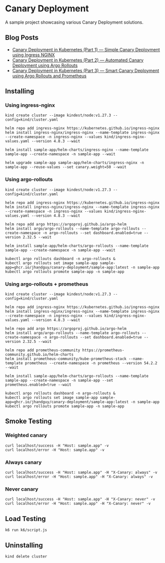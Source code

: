 # Canary Deployment

A sample project showcasing various Canary Deployment solutions.

## Blog Posts

- [Canary Deployment in Kubernetes (Part 1) — Simple Canary Deployment using Ingress NGINX](https://jhandguy.github.io/posts/simple-canary-deployment/)
- [Canary Deployment in Kubernetes (Part 2) — Automated Canary Deployment using Argo Rollouts](https://jhandguy.github.io/posts/automated-canary-deployment/)
- [Canary Deployment in Kubernetes (Part 3) — Smart Canary Deployment using Argo Rollouts and Prometheus](https://jhandguy.github.io/posts/smart-canary-deployment/)

## Installing

### Using ingress-nginx

```shell
kind create cluster --image kindest/node:v1.27.3 --config=kind/cluster.yaml

helm repo add ingress-nginx https://kubernetes.github.io/ingress-nginx
helm install ingress-nginx/ingress-nginx --name-template ingress-nginx --create-namespace -n ingress-nginx --values kind/ingress-nginx-values.yaml --version 4.8.3 --wait

helm install sample-app/helm-charts/ingress-nginx --name-template sample-app --create-namespace -n sample-app --wait

helm upgrade sample-app sample-app/helm-charts/ingress-nginx -n sample-app --reuse-values --set canary.weight=50 --wait
```

### Using argo-rollouts

```shell
kind create cluster --image kindest/node:v1.27.3 --config=kind/cluster.yaml

helm repo add ingress-nginx https://kubernetes.github.io/ingress-nginx
helm install ingress-nginx/ingress-nginx --name-template ingress-nginx --create-namespace -n ingress-nginx --values kind/ingress-nginx-values.yaml --version 4.8.3 --wait

helm repo add argo https://argoproj.github.io/argo-helm
helm install argo/argo-rollouts --name-template argo-rollouts --create-namespace -n argo-rollouts --set dashboard.enabled=true --version 2.32.5 --wait

helm install sample-app/helm-charts/argo-rollouts --name-template sample-app --create-namespace -n sample-app --wait

kubectl argo rollouts dashboard -n argo-rollouts &
kubectl argo rollouts set image sample-app sample-app=ghcr.io/jhandguy/canary-deployment/sample-app:latest -n sample-app
kubectl argo rollouts promote sample-app -n sample-app
```

### Using argo-rollouts + prometheus

```shell
kind create cluster --image kindest/node:v1.27.3 --config=kind/cluster.yaml

helm repo add ingress-nginx https://kubernetes.github.io/ingress-nginx
helm install ingress-nginx/ingress-nginx --name-template ingress-nginx --create-namespace -n ingress-nginx --values kind/ingress-nginx-values.yaml --version 4.8.3 --wait

helm repo add argo https://argoproj.github.io/argo-helm
helm install argo/argo-rollouts --name-template argo-rollouts --create-namespace -n argo-rollouts --set dashboard.enabled=true --version 2.32.5 --wait

helm repo add prometheus-community https://prometheus-community.github.io/helm-charts
helm install prometheus-community/kube-prometheus-stack --name-template prometheus --create-namespace -n prometheus --version 54.2.2 --wait

helm install sample-app/helm-charts/argo-rollouts --name-template sample-app --create-namespace -n sample-app --set prometheus.enabled=true --wait

kubectl argo rollouts dashboard -n argo-rollouts &
kubectl argo rollouts set image sample-app sample-app=ghcr.io/jhandguy/canary-deployment/sample-app:latest -n sample-app
kubectl argo rollouts promote sample-app -n sample-app
```

## Smoke Testing

### Weighted canary

```shell
curl localhost/success -H "Host: sample.app" -v
curl localhost/error -H "Host: sample.app" -v
```

### Always canary

```shell
curl localhost/success -H "Host: sample.app" -H "X-Canary: always" -v
curl localhost/error -H "Host: sample.app" -H "X-Canary: always" -v
```

### Never canary

```shell
curl localhost/success -H "Host: sample.app" -H "X-Canary: never" -v
curl localhost/error -H "Host: sample.app" -H "X-Canary: never" -v
```

## Load Testing

```shell
k6 run k6/script.js
```

## Uninstalling

```shell
kind delete cluster
```
